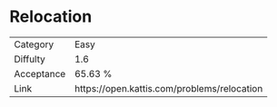 # Relocation

<table>
    <tr>
        <td>Category</td>
        <td>Easy</td>
    </tr>
    <tr>
        <td>Diffulty</td>
        <td>1.6</td>
    </tr>
    <tr>
        <td>Acceptance</td>
        <td>65.63 %</td>
    </tr>
    <tr>
        <td>Link</td>
        <td>https://open.kattis.com/problems/relocation</td>
    </tr>
</table>